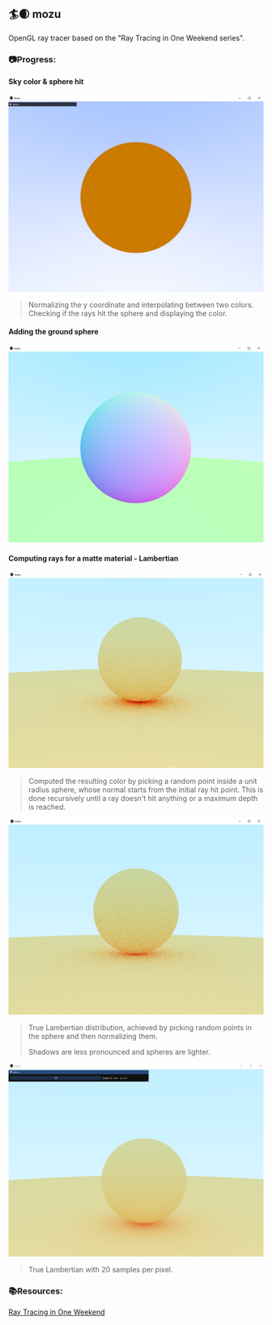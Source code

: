 
## 🏄🌒 mozu

OpenGL ray tracer based on the "Ray Tracing in One Weekend series".

### 📷Progress:

#### Sky color & sphere hit

![framework screenshot](mozu/screens/1.png "First trial")
> Normalizing the y coordinate and interpolating between two colors. Checking if the rays hit the sphere and displaying the color.

#### Adding the ground sphere

![framework screenshot](mozu/screens/2.png "Ground sphere & coloring both using the normals")

#### Computing rays for a matte material - Lambertian
![framework screenshot](mozu/screens/3-unit-sph.png "Lambertian scattering")
> Computed the resulting color by picking a random point inside a unit radius sphere, whose normal starts from the initial ray hit point. This is done recursively until a ray doesn't hit anything or a maximum depth is reached.

![framework screenshot](mozu/screens/3-unit-vec.png "Lambertian scattering w/ unit vector method")
> True Lambertian distribution, achieved by picking random points in the sphere and then normalizing them.
> 
> Shadows are less pronounced and spheres are lighter.

![framework screenshot](mozu/screens/3-20samples.png "Lambertian scattering w/ unit vector method and 20 samples")
> True Lambertian with 20 samples per pixel.
### 📚Resources:

[Ray Tracing in One Weekend](https://raytracing.github.io/)
